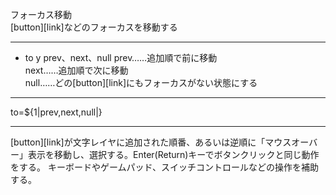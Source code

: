 フォーカス移動  
[button][link]などのフォーカスを移動する

***
- to	y		prev、next、null	prev……追加順で前に移動<br/>next……追加順で次に移動<br/>null……どの[button][link]にもフォーカスがない状態にする

***
to=${1|prev,next,null|}

***
[button][link]が文字レイヤに追加された順番、あるいは逆順に「マウスオーバー」表示を移動し、選択する。Enter(Return)キーでボタンクリックと同じ動作をする。
キーボードやゲームパッド、スイッチコントロールなどの操作を補助する。

